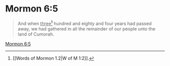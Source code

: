 # Mormon 6:5

> And when <u>three</u>[^a] hundred and eighty and four years had passed away, we had gathered in all the remainder of our people unto the land of Cumorah.

[Mormon 6:5](https://www.churchofjesuschrist.org/study/scriptures/bofm/morm/6?lang=eng&id=p5#p5)


[^a]: [[Words of Mormon 1.2|W of M 1:2]].  
